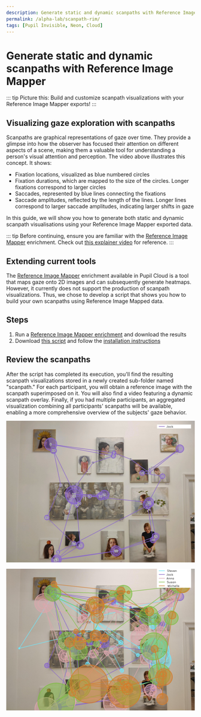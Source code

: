 ```yaml
---
description: Generate static and dynamic scanpaths with Reference Image Mapper
permalink: /alpha-lab/scanpath-rim/
tags: [Pupil Invisible, Neon, Cloud]
---
```


<script setup>
import TagLinks from '@components/TagLinks.vue'
</script>

# Generate static and dynamic scanpaths with Reference Image Mapper

<TagLinks :tags="$frontmatter.tags" />

<Youtube src="7V3X4XmbRAM"/>

::: tip
Picture this: Build and customize scanpath visualizations with your Reference Image Mapper exports!
:::

## Visualizing gaze exploration with scanpaths
Scanpaths are graphical representations of gaze over time. They provide a glimpse into how the observer has focused their attention on different aspects of a scene, making them a valuable tool for understanding a person's visual attention and perception. The video above illustrates this concept. It shows:
- Fixation locations, visualized as blue numbered circles
- Fixation durations, which are mapped to the size of the circles. Longer fixations correspond to larger circles
- Saccades, represented by blue lines connecting the fixations
- Saccade amplitudes, reflected by the length of the lines. Longer lines correspond to larger saccade amplitudes, indicating larger shifts in gaze

In this guide, we will show you how to generate both static and dynamic scanpath visualisations using your Reference
Image Mapper exported data.

::: tip
Before continuing, ensure you are familiar with the [Reference Image Mapper](https://docs-staging.pupil-labs.com/pupil-cloud/enrichments/reference-image-mapper/)
enrichment. Check out [this explainer video](https://www.youtube.com/watch?v=ygqzQEzUIS4&t=56s) for reference.
:::

## Extending current tools

The [Reference Image Mapper](https://docs-staging.pupil-labs.com/pupil-cloud/enrichments/reference-image-mapper/) enrichment available in Pupil Cloud is a tool that maps gaze onto
2D images and can subsequently generate heatmaps. However, it currently does not support the production of scanpath visualizations.
Thus, we chose to develop a script that shows you how to build your own scanpaths using Reference Image Mapped data.

## Steps

1. Run a [Reference Image Mapper enrichment](https://docs.pupil-labs.com/enrichments/reference-image-mapper/) and download the results
2. Download [this script](https://gist.github.com/elepl94/9f669c4d81e455cf2095957831219664) and follow the [installation instructions](https://gist.github.com/elepl94/9f669c4d81e455cf2095957831219664#installation)

## Review the scanpaths

<Youtube src="X43aTIRjwgQ"/>

After the script has completed its execution, you'll find the resulting scanpath visualizations stored in a newly created
sub-folder named "scanpath." For each participant, you will obtain a reference image with the scanpath superimposed on it.
You will also find a video featuring a dynamic scanpath overlay. Finally, if you had multiple participants, an aggregated
visualization combining all participants' scanpaths will be available, enabling a more comprehensive overview of the subjects'
gaze behavior.

![Jack Scanpath](./Jack_scanpath.jpeg)

![General Scanpath](./general_scanpath.jpeg)
